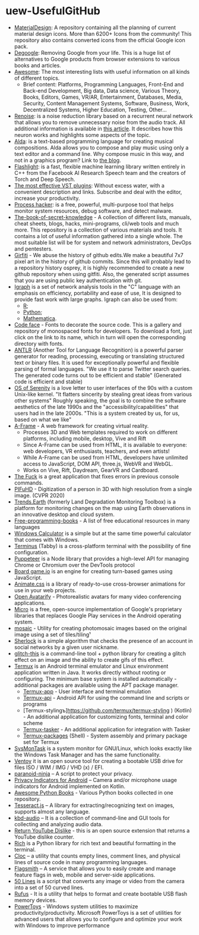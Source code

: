 # uew-UsefulGitHub
- [MaterialDesign](https://github.com/Templarian/MaterialDesign): A repository containing all the planning of current material design icons. More than 6200+ Icons from the community! This repository also contains converted icons from the official Google icon pack.
- [Degoogle](https://github.com/tycrek/degoogle): Removing Google from your life. This is a huge list of alternatives to Google products from browser extensions to various books and articles.
- [Awesome](https://github.com/sindresorhus/awesome): The most interesting lists with useful information on all kinds of different topics. 
  - Brief content: Platforms, Programming Languages, Front-End and Back-end Development, Big data, Data science, Various Theory, Books, Editors, Games, VR/AR, Entertainment, Databases, Media, Security, Content Management Systems, Software, Business, Work, Decentralized Systems, Higher Education, Testing, Other...
- [Renoise](https://github.com/xiph/rnnoise): is a noise reduction library based on a recurrent neural network that allows you to remove unnecessary noise from the audio track.
All additional information is available in [this article](https://jmvalin.ca/demo/rnnoise/). It describes how this neuron works and highlights some aspects of the topic.
- [Alda](https://github.com/alda-lang/alda): is a text-based programming language for creating musical compositions. Alda allows you to compose and play music using only a text editor and a command line. Why compose music in this way, and not in a graphics program? Link to [the blog](https://blog.djy.io/alda-a-manifesto-and-gentle-introduction/).
- [Flashlight](https://github.com/flashlight/flashlight): is a fast, flexible machine learning library written entirely in C++ from the Facebook AI Research Speech team and the creators of Torch and Deep Speech.
- [The most effective VST plugins](https://t.me/vsc_help): Without excess water, with a convenient description and links. Subscribe and deal with the editor, increase your productivity.
- [Process hacker](https://github.com/processhacker/processhacker): is a free, powerful, multi-purpose tool that helps monitor system resources, debug software, and detect malware.
- [The-book-of-secret-knowledge](https://github.com/trimstray/the-book-of-secret-knowledge) - A collection of different lists, manuals, cheat sheets, blogs, hacks, mini-programs, cli/web tools and much more. This repository is a collection of various materials and tools. It contains a lot of useful information gathered into a single whole. The most suitable list will be for system and network administrators, DevOps and pentesters.
- [Girfiti](https://github.com/gelstudios/gitfiti ) - We abuse the history of github edits.We make a beautiful 7x7 pixel art in the history of github commits.
Since this will probably lead to a repository history osprey, it is highly recommended to create a new github repository when using gitfiti. Also, the generated script assumes that you are using public key authentication with git.
- [Igraph](https://github.com/igraph/igraph) is a set of network analysis tools in the "C" language with an emphasis on efficiency, portability and ease of use, It is designed to provide fast work with large graphs. Igraph can also be used from: 
  - [R](https://github.com/igraph/rigraph); 
  - [Python](https://github.com/igraph/python-igraph); 
  - [Mathematica](https://github.com/szhorvat/IGraphM).
- [Code face](https://github.com/chrissimpkins/codeface) - Fonts to decorate the source code. This is a gallery and repository of monospaced fonts for developers. To download a font, just click on the link to its name, which in turn will open the corresponding directory with fonts.
- [ANTLR](https://github.com/antlr/antlr4) (Another Tool for Language Recognition) is a powerful parser generator for reading, processing, executing or translating structured text or binary files. It is used for exceptionally powerful and flexible parsing of formal languages. "We use it to parse Twitter search queries. The generated code turns out to be efficient and stable" (Generated code is efficient and stable)
- [OS of Serenity](https://github.com/SerenityOS/serenity) is a love letter to user interfaces of the 90s with a custom Unix-like kernel. 
"It flatters sincerity by stealing great ideas from various other systems" Roughly speaking, the goal is to combine the software aesthetics of the late 1990s and the "accessibility/capabilities" that users had in the late 2000s. "This is a system created by us, for us, based on what we like"
- [A-Frame](https://github.com/aframevr/aframe) - A web framework for creating virtual reality. 
  - Processes 3D and Web templates required to work on different platforms, including mobile, desktop, Vive and Rift
  - Since A-Frame can be used from HTML, it is available to everyone: web developers, VR enthusiasts, teachers, and even artists!
  - While A-Frame can be used from HTML, developers have unlimited access to JavaScript, DOM API, three.js, WebVR and WebGL.
  - Works on Vive, Rift, Daydream, GearVR and Cardboard.
- [The Fuck](https://github.com/nvbn/thefuck) is a great application that fixes errors in previous console commands.
- [PIFuHD](https://github.com/facebookresearch/pifuhd) - Digitization of a person in 3D with high resolution from a single image. (CVPR 2020)
- [Trends.Earth](https://github.com/ConservationInternational/trends.earth) (formerly Land Degradation Monitoring Toolbox) is a platform for monitoring changes on the map using Earth observations in an innovative desktop and cloud system.
- [Free-programming-books](https://github.com/EbookFoundation/free-programming-books ) - A list of free educational resources in many languages
- [Windows Calculator](https://github.com/microsoft/calculator) is a simple but at the same time powerful calculator that comes with Windows.
- [Terminus](https://github.com/Eugeny/tabby) (Tabby) is a cross-platform terminal with the possibility of fine configuration.
- [Puppeteer](https://github.com/puppeteer/puppeteer) is a Node library that provides a high-level API for managing Chrome or Chromium over the DevTools protocol
- [Board game.io](https://github.com/boardgameio/boardgame.io) is an engine for creating turn-based games using JavaScript.
- [Animate.css](https://github.com/animate-css/animate.css) is a library of ready-to-use cross-browser animations for use in your web projects.
- [Open Avatarify](https://github.com/alievk/avatarify-python) - Photorealistic avatars for many video conferencing applications.
- [Micro](https://github.com/microg/GmsCore) is a free, open-source implementation of Google's proprietary libraries that replaces Google Play services in the Android operating system.
- [mosaic](https://github.com/codebox/mosaic) - Utility for creating photomosaic images based on the original image using a set of tiles/tiling¹
- [Sherlock](https://github.com/sherlock-project/sherlock) is a simple algorithm that checks the presence of an account in social networks by a given user nickname.
- [glitch-this](https://github.com/TotallyNotChase/glitch-this) is a command-line tool + python library for creating a glitch effect on an image and the ability to create gifs of this effect.
- [Termux](https://github.com/termux) is an Android terminal emulator and Linux environment application written in Java. It works directly without rooting or configuring. The minimum base system is installed automatically - additional packages are available using the APT package manager.
  - [Termux-app](https://github.com/termux/termux-app) - User interface and terminal emulation
  - [Termux-api](https://github.com/termux/termux-api) - Android API for using the command line and scripts or programs
  - [Termux-stylingъ]https://github.com/termux/termux-styling ) (Kotlin) - An additional application for customizing fonts, terminal and color scheme
  - [Termux-tasker](https://github.com/termux/termux-tasker) - An additional application for integration with Tasker
  - [Termux-packages](https://github.com/termux/termux-packages) (Shell) - System assembly and primary package set for Termux
- [SysMonTask](https://github.com/KrispyCamel4u/SysMonTask) is a system monitor for GNU/Linux, which looks exactly like the Windows Task Manager and has the same functionality.
- [Ventoy](https://github.com/ventoy/Ventoy) it is an open source tool for creating a bootable USB drive for files ISO / WIM / IMG / VHD (x) / EFI.
- [paranoid-ninja](https://github.com/szorfein/paranoid-ninja) – A script to protect your privacy.
- [Privacy Indicators for Android](https://github.com/NitishGadangi/Privacy-Indicator-App) – Camera and/or microphone usage indicators for Android implemented on Kotlin.
- [Awesome Python Books](https://github.com/Junnplus/awesome-python-books) - Various Python books collected in one repository.
- [Tesseract.js](https://github.com/naptha/tesseract.js) – A library for extracting/recognizing text on images, supports almost any language.
- [kbd-audio](https://github.com/ggerganov/kbd-audio) – It is a collection of command-line and GUI tools for collecting and analyzing audio data.
- [Return YouTube Dislike](https://github.com/Anarios/return-youtube-dislike) - this is an open source extension that returns a YouTube dislike counter.
- [Rich](https://github.com/willmcgugan/rich) is a Python library for rich text and beautiful formatting in the terminal.
- [Cloc](https://github.com/AlDanial/cloc) – a utility that counts empty lines, comment lines, and physical lines of source code in many programming languages.
- [Flagsmith](https://github.com/Flagsmith/flagsmith) – A service that allows you to easily create and manage feature flags in web, mobile and server-side applications.
- [50 Lines](https://github.com/Loskir/50-lines) is a script that converts any image or video from the camera into a set of 50 curved lines.
- [Rufus](https://github.com/pbatard/rufus) - It is a utility that helps to format and create bootable USB flash memory devices.
- [PowerToys](https://github.com/microsoft/PowerToys) - Windows system utilities to maximize productivity/productivity. Microsoft PowerToys is a set of utilities for advanced users that allows you to configure and optimize your work with Windows to improve performance
